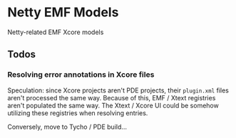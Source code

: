 # Netty EMF Models

Netty-related EMF Xcore models 

## Todos

### Resolving error annotations in Xcore files

Speculation: since Xcore projects aren't PDE projects, their `plugin.xml` files aren't processed the same way. Because of this, EMF / Xtext registries aren't populated the same way. The Xtext / Xcore UI could be somehow utilizing these registries when resolving entries.

Conversely, move to Tycho / PDE build...
